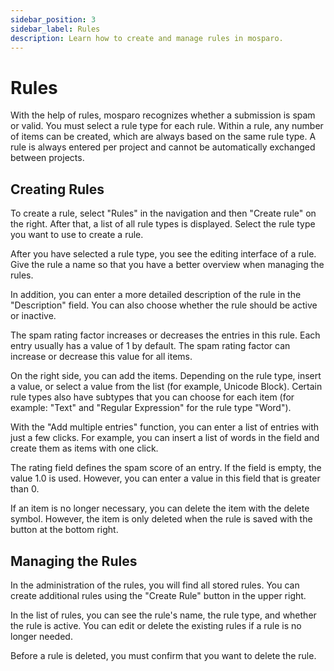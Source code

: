 ```yaml
---
sidebar_position: 3
sidebar_label: Rules
description: Learn how to create and manage rules in mosparo.
---
```


# Rules

With the help of rules, mosparo recognizes whether a submission is spam or valid. You must select a rule type for each rule. Within a rule, any number of items can be created, which are always based on the same rule type. A rule is always entered per project and cannot be automatically exchanged between projects.

## Creating Rules

To create a rule, select "Rules" in the navigation and then "Create rule" on the right. After that, a list of all rule types is displayed. Select the rule type you want to use to create a rule.

After you have selected a rule type, you see the editing interface of a rule. Give the rule a name so that you have a better overview when managing the rules.

In addition, you can enter a more detailed description of the rule in the "Description" field. You can also choose whether the rule should be active or inactive.

The spam rating factor increases or decreases the entries in this rule. Each entry usually has a value of 1 by default. The spam rating factor can increase or decrease this value for all items.

On the right side, you can add the items. Depending on the rule type, insert a value, or select a value from the list (for example, Unicode Block). Certain rule types also have subtypes that you can choose for each item (for example: "Text" and "Regular Expression" for the rule type "Word").

With the "Add multiple entries" function, you can enter a list of entries with just a few clicks. For example, you can insert a list of words in the field and create them as items with one click.

The rating field defines the spam score of an entry. If the field is empty, the value 1.0 is used. However, you can enter a value in this field that is greater than 0.

If an item is no longer necessary, you can delete the item with the delete symbol. However, the item is only deleted when the rule is saved with the button at the bottom right.

## Managing the Rules

In the administration of the rules, you will find all stored rules. You can create additional rules using the "Create Rule" button in the upper right.

In the list of rules, you can see the rule's name, the rule type, and whether the rule is active. You can edit or delete the existing rules if a rule is no longer needed.

Before a rule is deleted, you must confirm that you want to delete the rule.
